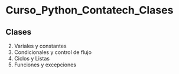# Curso_Python_Contatech_Clases

## Clases 
2. Variales y constantes
3. Condicionales y control de flujo
4. Ciclos y Listas
5. Funciones y excepciones